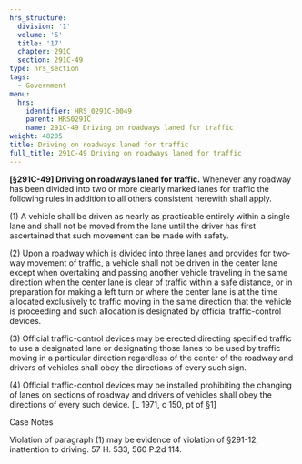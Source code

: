```yaml
---
hrs_structure:
  division: '1'
  volume: '5'
  title: '17'
  chapter: 291C
  section: 291C-49
type: hrs_section
tags:
  - Government
menu:
  hrs:
    identifier: HRS_0291C-0049
    parent: HRS0291C
    name: 291C-49 Driving on roadways laned for traffic
weight: 48205
title: Driving on roadways laned for traffic
full_title: 291C-49 Driving on roadways laned for traffic
---
```

**[§291C-49] Driving on roadways laned for traffic.** Whenever any roadway has been divided into two or more clearly marked lanes for traffic the following rules in addition to all others consistent herewith shall apply.

(1) A vehicle shall be driven as nearly as practicable entirely within a single lane and shall not be moved from the lane until the driver has first ascertained that such movement can be made with safety.

(2) Upon a roadway which is divided into three lanes and provides for two-way movement of traffic, a vehicle shall not be driven in the center lane except when overtaking and passing another vehicle traveling in the same direction when the center lane is clear of traffic within a safe distance, or in preparation for making a left turn or where the center lane is at the time allocated exclusively to traffic moving in the same direction that the vehicle is proceeding and such allocation is designated by official traffic-control devices.

(3) Official traffic-control devices may be erected directing specified traffic to use a designated lane or designating those lanes to be used by traffic moving in a particular direction regardless of the center of the roadway and drivers of vehicles shall obey the directions of every such sign.

(4) Official traffic-control devices may be installed prohibiting the changing of lanes on sections of roadway and drivers of vehicles shall obey the directions of every such device. [L 1971, c 150, pt of §1]

Case Notes

Violation of paragraph (1) may be evidence of violation of §291-12, inattention to driving. 57 H. 533, 560 P.2d 114.